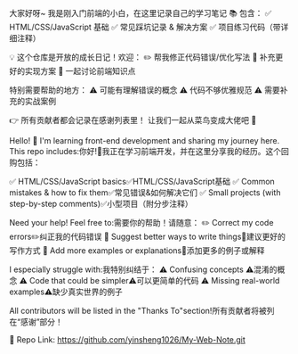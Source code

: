 大家好呀~ 我是刚入门前端的小白，在这里记录自己的学习笔记 📚 包含：
✅ HTML/CSS/JavaScript 基础
✅ 常见踩坑记录 & 解决方案
✅ 项目练习代码（带详细注释）

💡 这个仓库是开放的成长日记！欢迎：
✏️ 帮我修正代码错误/优化写法
💬 补充更好的实现方案
🔄 一起讨论前端知识点

特别需要帮助的地方：
⚠️ 可能有理解错误的概念
⚠️ 代码不够优雅规范
⚠️ 需要补充的实战案例

👉 所有贡献者都会记录在感谢列表里！
让我们一起从菜鸟变成大佬吧 🚀

Hello!​​ 👋 I'm learning front-end development and sharing my journey here. This repo includes:你好!👋我正在学习前端开发，并在这里分享我的经历。这个回购包括：

✅ ​HTML/CSS/JavaScript​ basics✅HTML/CSS/JavaScript基础
✅ Common mistakes & how to fix them✅常见错误&如何解决它们
✅ Small projects (with step-by-step comments)✅小型项目（附分步注释）

​Need your help!​​ Feel free to:需要你的帮助！请随意：
✏️ Correct my code errors✏️纠正我的代码错误
💬 Suggest better ways to write things💬建议更好的写作方式
🚀 Add more examples or explanations🚀添加更多的例子或解释

​I especially struggle with:​​我特别纠结于：
⚠️ Confusing concepts   ⚠️混淆的概念
⚠️ Code that could be simpler⚠️可以更简单的代码
⚠️ Missing real-world examples⚠️缺少真实世界的例子

All contributors will be listed in the ​​"Thanks To"​​ section!所有贡献者将被列在“感谢”部分！

🔗 ​Repo Link:​​ https://github.com/yinsheng1026/My-Web-Note.git
